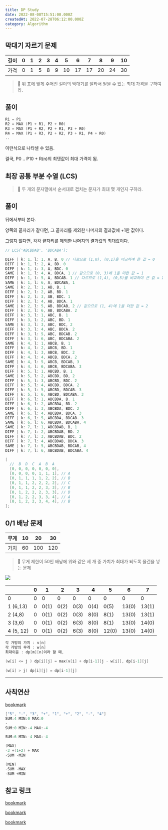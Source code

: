 ```yaml
---
title: DP Study
date: 2022-08-08T15:51:00.000Z
createdAt: 2022-07-28T06:12:00.000Z
category: Algorithm
---
```


## 막대기 자르기 문제


| 길이 | 0 | 1 | 2 | 3 | 4 | 5  | 6  | 7  | 8  | 9  | 10 |
| -- | - | - | - | - | - | -- | -- | -- | -- | -- | -- |
| 가격 | 0 | 1 | 5 | 8 | 9 | 10 | 17 | 17 | 20 | 24 | 30 |


> 🎇 위 표에 맞게 주어진 길이의 막대기를 잘라서 얻을 수 있는 최대 가격을 구하여라.


## 풀이


```c
R1 = P1
R2 = MAX (P1 + R1, P2 + R0)
R3 = MAX (P1 + R2, P2 + R1, P3 + R0)
R4 = MAX (P1 + R3, P2 + R2, P3 + R1, P4 + R0)
..
```


이런식으로 나타낼 수 있음.


결국, P0 .. P10 + R(n)의 최댓값이 최대 가격이 됨.


## 최장 공통 부분 수열 (LCS)


> 🎇 두 개의 문자열에서 순서대로 겹치는 문자가 최대 몇 개인지 구하라.


## 풀이


뒤에서부터 본다.


양쪽의 끝자리가 같다면, 그 끝자리를 제외한 나머지의 결과값에 +1한 값이다.


그렇지 않다면, 각각 끝자리를 제외한 나머지의 결과값의 최대값이다.


```c
// LCS('ABCBDAB', 'BDCABA');

DIFF | k: 1, l: 1, A, B. 0 // 다르므로 (1,0), (0,1)을 비교하여 큰 값 = 0
DIFF | k: 1, l: 2, A, BD. 0
DIFF | k: 1, l: 3, A, BDC. 0
SAME | k: 1, l: 4, A, BDCA, 1 // 같으므로 (0, 3)에 1을 더한 값 = 1
DIFF | k: 1, l: 5, A, BDCAB. 1 // 다르므로 (1,4), (0,5)를 비교하여 큰 값 = 1
SAME | k: 1, l: 6, A, BDCABA, 1
SAME | k: 2, l: 1, AB, B, 1
DIFF | k: 2, l: 2, AB, BD. 1
DIFF | k: 2, l: 3, AB, BDC. 1
DIFF | k: 2, l: 4, AB, BDCA. 1
SAME | k: 2, l: 5, AB, BDCAB, 2 // 같으므로 (1, 4)에 1을 더한 값 = 2
DIFF | k: 2, l: 6, AB, BDCABA. 2
DIFF | k: 3, l: 1, ABC, B. 1
DIFF | k: 3, l: 2, ABC, BD. 1
SAME | k: 3, l: 3, ABC, BDC, 2
DIFF | k: 3, l: 4, ABC, BDCA. 2
DIFF | k: 3, l: 5, ABC, BDCAB. 2
DIFF | k: 3, l: 6, ABC, BDCABA. 2
SAME | k: 4, l: 1, ABCB, B, 1
DIFF | k: 4, l: 2, ABCB, BD. 1
DIFF | k: 4, l: 3, ABCB, BDC. 2
DIFF | k: 4, l: 4, ABCB, BDCA. 2
SAME | k: 4, l: 5, ABCB, BDCAB, 3
DIFF | k: 4, l: 6, ABCB, BDCABA. 3
DIFF | k: 5, l: 1, ABCBD, B. 1
SAME | k: 5, l: 2, ABCBD, BD, 2
DIFF | k: 5, l: 3, ABCBD, BDC. 2
DIFF | k: 5, l: 4, ABCBD, BDCA. 2
DIFF | k: 5, l: 5, ABCBD, BDCAB. 3
DIFF | k: 5, l: 6, ABCBD, BDCABA. 3
DIFF | k: 6, l: 1, ABCBDA, B. 1
DIFF | k: 6, l: 2, ABCBDA, BD. 2
DIFF | k: 6, l: 3, ABCBDA, BDC. 2
SAME | k: 6, l: 4, ABCBDA, BDCA, 3
DIFF | k: 6, l: 5, ABCBDA, BDCAB. 3
SAME | k: 6, l: 6, ABCBDA, BDCABA, 4
SAME | k: 7, l: 1, ABCBDAB, B, 1
DIFF | k: 7, l: 2, ABCBDAB, BD. 2
DIFF | k: 7, l: 3, ABCBDAB, BDC. 2
DIFF | k: 7, l: 4, ABCBDAB, BDCA. 3
SAME | k: 7, l: 5, ABCBDAB, BDCAB, 4
DIFF | k: 7, l: 6, ABCBDAB, BDCABA. 4

[
  //  B  D  C  A  B  A
  [0, 0, 0, 0, 0, 0, 0],
  [0, 0, 0, 0, 1, 1, 1], // A
  [0, 1, 1, 1, 1, 2, 2], // B
  [0, 1, 1, 2, 2, 2, 2], // C
  [0, 1, 1, 2, 2, 3, 3], // B
  [0, 1, 2, 2, 2, 3, 3], // D
  [0, 1, 2, 2, 3, 3, 4], // A
  [0, 1, 2, 2, 3, 4, 4], // B
];
```


## 0/1 배낭 문제


| 무게 | 10 | 20  | 30  |
| -- | -- | --- | --- |
| 가치 | 60 | 100 | 120 |


> 🎇 무게 제한이 50인 배낭에 위와 같은 세 개 중 가치가 최대가 되도록 물건을 넣는 문제


![](https://prod-files-secure.s3.us-west-2.amazonaws.com/54faa048-caa4-4c08-b2cc-4aa8fd485072/8184e123-b920-4b7e-81b6-dcd84ac372d1/Untitled.png?X-Amz-Algorithm=AWS4-HMAC-SHA256&X-Amz-Content-Sha256=UNSIGNED-PAYLOAD&X-Amz-Credential=AKIAT73L2G45HZZMZUHI%2F20240220%2Fus-west-2%2Fs3%2Faws4_request&X-Amz-Date=20240220T144201Z&X-Amz-Expires=3600&X-Amz-Signature=09b32eb3d110492464952c1c8fce31daedea0de8c0b7b36f6f320334e7cd1f1b&X-Amz-SignedHeaders=host&x-id=GetObject)


|           | 0 | 1    | 2    | 3    | 4    | 5     | 6     | 7     |
| --------- | - | ---- | ---- | ---- | ---- | ----- | ----- | ----- |
| 0         | 0 | 0    | 0    | 0    | 0    | 0     | 0     | 0     |
| 1 (6,13)  | 0 | 0(1) | 0(2) | 0(3) | 0(4) | 0(5)  | 13(0) | 13(1) |
| 2 (4,8)   | 0 | 0(1) | 0(2) | 0(3) | 8(0) | 8(1)  | 13(0) | 13(1) |
| 3 (3,6)   | 0 | 0(1) | 0(2) | 6(3) | 8(0) | 8(1)  | 13(0) | 14(0) |
| 4 (5, 12) | 0 | 0(1) | 0(2) | 6(3) | 8(0) | 12(0) | 13(0) | 14(0) |


```c
각 가방의 가치 : v[n]
각 가방의 무게 : w[n]
최대이윤 : dp[m][n]이라 할 때,
 
(w[i] <= j ) dp[i][j] = max(v[i] + dp[i-1][j - w[i]], dp[i-1][j]
 
(w[i] > j) dp[i][j] = dp[i-1][j]
```


---


## 사칙연산


[bookmark](https://school.programmers.co.kr/learn/courses/30/lessons/1843)


```c
["5", "-", "3", "+", "1", "+", "2", "-", "4"]
SUM:4 MIN:0 MAX:0
-
SUM:0 MIN:-4 MAX:-4

SUM:6 MIN:-4 MAX:-4

(MAX)
-3 +(1+2) + MAX
-SUM -MIN

(MIN)
-SUM -MAX
-SUM +MIN
```


## 참고 링크


[bookmark](https://www.zerocho.com/category/Algorithm/post/584b979a580277001862f182)


[bookmark](https://dheldh77.tistory.com/entry/%EC%95%8C%EA%B3%A0%EB%A6%AC%EC%A6%98-%EB%B0%B0%EB%82%AD-%EB%AC%B8%EC%A0%9CKnapsack-Problem)


[bookmark](https://hi-guten-tag.tistory.com/160)


